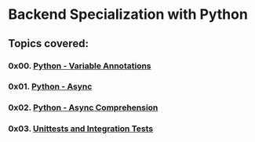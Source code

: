 # Backend Specialization with Python

## Topics covered:

### 0x00. [Python - Variable Annotations](https://github.com/GideonBature/alx-backend-python/tree/main/0x00-python_variable_annotations)

### 0x01. [Python - Async](https://github.com/GideonBature/alx-backend-python/tree/main/0x01-python_async)

### 0x02. [Python - Async Comprehension](https://github.com/GideonBature/alx-backend-python/tree/main/0x02-python_async_comprehension)

### 0x03. [Unittests and Integration Tests](https://github.com/GideonBature/alx-backend-python/tree/main/0x03-Unittests_and_integration_tests)
